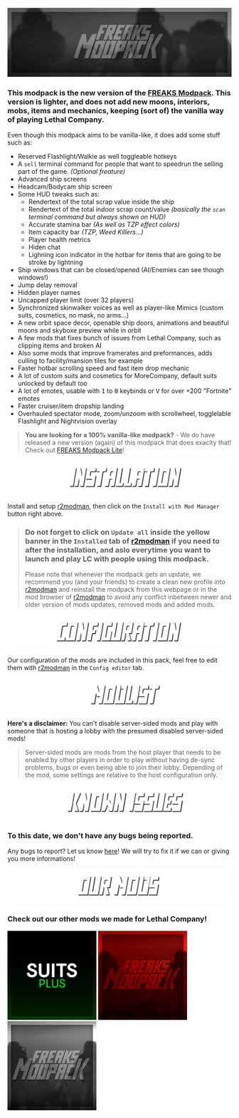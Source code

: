 ![banner.png](https://raw.githubusercontent.com/FREAKS-Network/LC-Modpack/VE-1.3.3/resources/img/banner.png)

### This modpack is the new version of the [FREAKS Modpack](https://thunderstore.io/c/lethal-company/p/FREAKS/FREAKS_Modpack). This version is lighter, and does not add new moons, interiors, mobs, items and mechanics, keeping (sort of) the vanilla way of playing Lethal Company.
Even though this modpack aims to be vanilla-like, it does add some stuff such as:
- Reserved Flashlight/Walkie as well toggleable hotkeys
- A `sell` terminal command for people that want to speedrun the selling part of the game. *(Optional freature)*
- Advanced ship screens
- Headcam/Bodycam ship screen
- Some HUD tweaks such as:
  - Rendertext of the total scrap value inside the ship
  - Rendertext of the total indoor scrap count/value *(basically the `scan` terminal command but always shown on HUD)*
  - Accurate stamina bar *(As well as TZP effect colors)*
  - Item capacity bar *(TZP, Weed Killers...)*
  - Player health metrics
  - Hiden chat
  - Lighning icon indicator in the hotbar for items that are going to be stroke by lightning
- Ship windows that can be closed/opened (AI/Enemies can see though windows!)
- Jump delay removal
- Hidden player names
- Uncapped player limit (over 32 players)
- Synchronized skinwalker voices as well as player-like Mimics (custom suits, cosmetics, no mask, no arms...)
- A new orbit space decor, openable ship doors, animations and beautiful moons and skyboxe preview while in orbit
- A few mods that fixes bunch of issues from Lethal Company, such as clipping items and broken AI
- Also some mods that improve framerates and preformances, adds culling to facility/mansion tiles for example
- Faster hotbar scrolling speed and fast item drop mechanic
- A lot of custom suits and cosmetics for MoreCompany, default suits unlocked by default too
- A lot of emotes, usable with <kbd>1</kbd> to <kbd>0</kbd> keybinds or <kbd>V</kbd> for over +200 "Fortnite" emotes
- Faster cruiser/item dropship landing
- Overhauled spectator mode, zoom/unzoom with scrollwheel, togglelable Flashlight and Nightvision overlay

> **You are looking for a 100% vanilla-like modpack?** - We do have released a new version (again) of this modpack that does exaclty that! Check out [FREAKS Modpack Lite](https://thunderstore.io/c/lethal-company/p/FREAKS/FREAKS_Modpack_Lite/)!

![installation.png](https://raw.githubusercontent.com/FREAKS-Network/LC-Modpack/VE-1.3.3/resources/img/installation.png)

Install and setup [r2modman](https://thunderstore.io/c/lethal-company/p/ebkr/r2modman/), then click on the `Install with Mod Manager` button right above.

> ### Do not forget to click on `Update all` inside the yellow banner in the `Installed` tab of [r2modman](https://thunderstore.io/c/lethal-company/p/ebkr/r2modman/) if you need to after the installation, and aslo everytime you want to launch and play LC with people using this modpack.
> Please note that whenever the modpack gets an update, we recommend you (and your friends) to create a clean new profile into [r2modman](https://thunderstore.io/c/lethal-company/p/ebkr/r2modman/) and reinstall the modpack from this webpage or in the mod browser of [r2modman](https://thunderstore.io/c/lethal-company/p/ebkr/r2modman/) to avoid any conflict inbetween newer and older version of mods updates, removed mods and added mods.

![configuration.png](https://raw.githubusercontent.com/FREAKS-Network/LC-Modpack/VE-1.3.3/resources/img/configuration.png)

Our configuration of the mods are included in this pack, feel free to edit them with [r2modman](https://thunderstore.io/c/lethal-company/p/ebkr/r2modman/) in the `Config editor` tab.

![modlist.png](https://raw.githubusercontent.com/FREAKS-Network/LC-Modpack/VE-1.3.3/resources/img/modlist.png)

**Here's a disclaimer:** You can't disable server-sided mods and play with someone that is hosting a lobby with the presumed disabled server-sided mods!

> Server-sided mods are mods from the host player that needs to be enabled by other players in order to play without having de-sync problems, bugs or even being able to join their lobby. Depending of the mod, some settings are relative to the host configuration only.

![known_issues.png](https://raw.githubusercontent.com/FREAKS-Network/LC-Modpack/VE-1.3.3/resources/img/known_issues.png)

### To this date, we don't have any bugs being reported.

Any bugs to report? Let us know [here](https://github.com/FREAKS-Network/LC-Modpack/issues)! We will try to fix it if we can or giving you more informations!

![our_mods.png](https://raw.githubusercontent.com/FREAKS-Network/LC-Modpack/VE-1.3.3/resources/img/our_mods.png)

### Check out our other mods we made for Lethal Company!

[<img src="https://raw.githubusercontent.com/FREAKS-Network/LC-Modpack/VE-1.3.3/resources/img/icons/suitsplus.png" alt="suitsplus" width="200"/>](https://thunderstore.io/c/lethal-company/p/FREAKS/SuitsPlus/) [<img src="https://raw.githubusercontent.com/FREAKS-Network/LC-Modpack/VE-1.3.3/resources/img/icons/freaks_modpack.png" alt="freaks_modpack" width="200"/>](https://thunderstore.io/c/lethal-company/p/FREAKS/FREAKS_Modpack/) [<img src="https://raw.githubusercontent.com/FREAKS-Network/LC-Modpack/VE-1.3.3/resources/img/icons/lite.png" alt="lite" width="200"/>](https://thunderstore.io/c/lethal-company/p/FREAKS/FREAKS_Modpack_Lite/)


